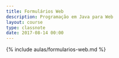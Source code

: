 ```yaml
---
title: Formulários Web
description: Programação em Java para Web
layout: course
type: classnote
date: 2017-08-14 00:00
---
```


{% include aulas/formularios-web.md %}
